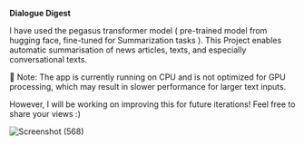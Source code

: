 **Dialogue Digest**

I have used the pegasus transformer model ( pre-trained model from hugging face, fine-tuned for Summarization tasks ). 
This Project enables automatic summarisation of news articles, texts, and especially conversational texts.

🔹 Note: The app is currently running on CPU and is not optimized for GPU processing, which may result in slower performance for larger text inputs.

However, I will be working on improving this for future iterations! Feel free to share your views :)

![Screenshot (568)](https://github.com/user-attachments/assets/7e181d1b-b741-45fc-b8ce-49ab15f2c08c)


